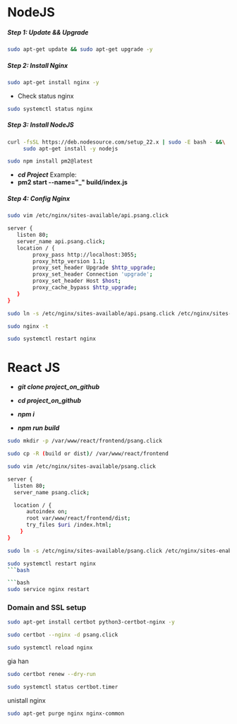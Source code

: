 # NodeJS

##### Step 1: Update && Upgrade

```bash
sudo apt-get update && sudo apt-get upgrade -y
```

##### Step 2: Install Nginx

```bash
sudo apt-get install nginx -y
```

-   Check status nginx

```bash
sudo systemctl status nginx
```

##### Step 3: Install NodeJS

```bash
curl -fsSL https://deb.nodesource.com/setup_22.x | sudo -E bash - &&\
     sudo apt-get install -y nodejs
```

```bash
sudo npm install pm2@latest
```

-   **_cd Project_**
    Example:
-   **pm2 start --name="\_" build/index.js**

##### Step 4: Config Nginx

```bash
sudo vim /etc/nginx/sites-available/api.psang.click
```

```bash
server {
   listen 80;
   server_name api.psang.click;
   location / {
        proxy_pass http://localhost:3055;
        proxy_http_version 1.1;
        proxy_set_header Upgrade $http_upgrade;
        proxy_set_header Connection 'upgrade';
        proxy_set_header Host $host;
        proxy_cache_bypass $http_upgrade;
   }
}
```

```bash
sudo ln -s /etc/nginx/sites-available/api.psang.click /etc/nginx/sites-enabled/
```

```bash
sudo nginx -t
```

```bash
sudo systemctl restart nginx
```

# React JS

-   **_git clone project_on_github_**

-   **_cd project_on_github_**

-   **_npm i_**

-   **_npm run build_**

```bash
sudo mkdir -p /var/www/react/frontend/psang.click
```

```bash
sudo cp -R (build or dist)/ /var/www/react/frontend
```

```bash
sudo vim /etc/nginx/sites-available/psang.click
```

```bash
server {
  listen 80;
  server_name psang.click;

  location / {
      autoindex on;
      root var/www/react/frontend/dist;
      try_files $uri /index.html;
    }
}
```

```bash
sudo ln -s /etc/nginx/sites-available/psang.click /etc/nginx/sites-enabled/
```

```bash
sudo systemctl restart nginx
```bash

```bash
sudo service nginx restart
```

### Domain and SSL setup

```bash
sudo apt-get install certbot python3-certbot-nginx -y
```

```bash
sudo certbot --nginx -d psang.click
```

```bash
sudo systemctl reload nginx
```


gia han
```bash
sudo certbot renew --dry-run
```
```bash
sudo systemctl status certbot.timer
```

unistall nginx
```bash
sudo apt-get purge nginx nginx-common
```
